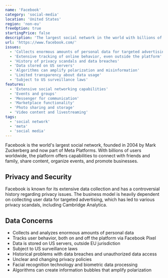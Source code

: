 ```yaml
---
name: 'Facebook'
category: 'social-media'
location: 'United States'
region: 'non-eu'
freeOption: true
startingPrice: false
description: 'The largest social network in the world with billions of users, developed by Meta.'
url: 'https://www.facebook.com/'
issues:
  - 'Collects enormous amounts of personal data for targeted advertising'
  - 'Extensive tracking of online behavior, even outside the platform'
  - 'History of privacy scandals and data breaches'
  - 'Data stored on US servers'
  - 'Algorithms can amplify polarization and misinformation'
  - 'Limited transparency about data usage'
  - 'Subject to US surveillance laws'
features:
  - 'Extensive social networking capabilities'
  - 'Events and groups'
  - 'Messenger for communication'
  - 'Marketplace functionality'
  - 'Photo sharing and storage'
  - 'Video content and livestreaming'
tags:
  - 'social network'
  - 'meta'
  - 'social media'
---
```


Facebook is the world's largest social network, founded in 2004 by Mark Zuckerberg and now part of Meta Platforms. With billions of users worldwide, the platform offers capabilities to connect with friends and family, share content, organize events, and promote businesses.

## Privacy and Security

Facebook is known for its extensive data collection and has a controversial history regarding privacy issues. The business model is heavily dependent on collecting user data for targeted advertising, which has led to various privacy scandals, including Cambridge Analytica.

## Data Concerns

- Collects and analyzes enormous amounts of personal data
- Tracks user behavior, both on and off the platform via Facebook Pixel
- Data is stored on US servers, outside EU jurisdiction
- Subject to US surveillance laws
- Historical problems with data breaches and unauthorized data access
- Unclear and changing privacy policies
- Facial recognition technology and biometric data processing
- Algorithms can create information bubbles that amplify polarization